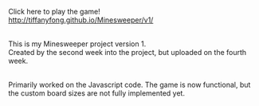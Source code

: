 Click here to play the game! <br>
http://tiffanyfong.github.io/Minesweeper/v1/ <br><br>

This is my Minesweeper project version 1.<br>
Created by the second week into the project, but uploaded on the fourth week.<br><br>

Primarily worked on the Javascript code. The game is now functional, but the custom board sizes are not fully implemented yet.
